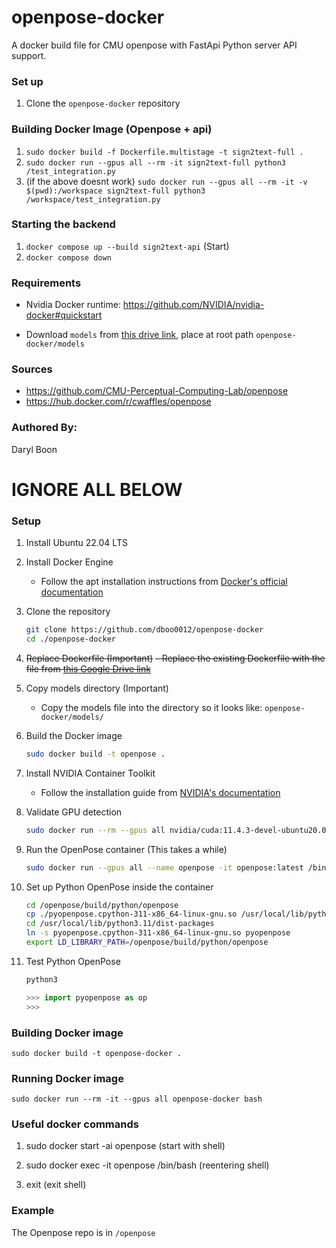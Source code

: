 # openpose-docker
A docker build file for CMU openpose with FastApi Python server API support.

### Set up
1. Clone the `openpose-docker` repository

### Building Docker Image (Openpose + api)
1. `sudo docker build -f Dockerfile.multistage -t sign2text-full .`
2. `sudo docker run --gpus all --rm -it sign2text-full python3 /test_integration.py`
3. (if the above doesnt work) `sudo docker run --gpus all --rm -it -v $(pwd):/workspace sign2text-full python3 /workspace/test_integration.py`

### Starting the backend
1. `docker compose up --build sign2text-api` (Start)
2. `docker compose down` 

### Requirements
- Nvidia Docker runtime: https://github.com/NVIDIA/nvidia-docker#quickstart
<!-- - CUDA 10.0 or higher on your host, check with `nvidia-smi` -->
- Download `models` from [this drive link](https://drive.google.com/drive/folders/16Q0DSqVUwp4e7sV7BXrS64S-094m7RNk?usp=drive_link), place at root path `openpose-docker/models`

### Sources
- https://github.com/CMU-Perceptual-Computing-Lab/openpose
- https://hub.docker.com/r/cwaffles/openpose

### Authored By:
Daryl Boon

# IGNORE ALL BELOW

### Setup

1. Install Ubuntu 22.04 LTS

2. Install Docker Engine
   - Follow the apt installation instructions from [Docker's official documentation](https://docs.docker.com/engine/install/ubuntu/)

3. Clone the repository
   ```bash
   git clone https://github.com/dboo0012/openpose-docker
   cd ./openpose-docker
   ```

4. ~~Replace Dockerfile (Important)~~
  ~~- Replace the existing Dockerfile with the file from [this Google Drive link](https://drive.google.com/file/d/1cfEdG10LpZe4FPVj3aIzd8i8ZbrFBhHz/view?usp=drive_link)~~

5. Copy models directory (Important)
   - Copy the models file into the directory so it looks like: `openpose-docker/models/`

6. Build the Docker image
   ```bash
   sudo docker build -t openpose .
   ```

7. Install NVIDIA Container Toolkit
   - Follow the installation guide from [NVIDIA's documentation](https://docs.nvidia.com/datacenter/cloud-native/container-toolkit/latest/install-guide.html)

8. Validate GPU detection
   ```bash
   sudo docker run --rm --gpus all nvidia/cuda:11.4.3-devel-ubuntu20.04 nvidia-smi
   ```

9. Run the OpenPose container (This takes a while)
   ```bash
   sudo docker run --gpus all --name openpose -it openpose:latest /bin/bash
   ```

10. Set up Python OpenPose inside the container
    ```bash
    cd /openpose/build/python/openpose
    cp ./pyopenpose.cpython-311-x86_64-linux-gnu.so /usr/local/lib/python3.11/dist-packages
    cd /usr/local/lib/python3.11/dist-packages
    ln -s pyopenpose.cpython-311-x86_64-linux-gnu.so pyopenpose
    export LD_LIBRARY_PATH=/openpose/build/python/openpose
    ```

11. Test Python OpenPose
    ```bash
    python3
    ```
    ```python
    >>> import pyopenpose as op
    >>> 
    ```

### Building Docker image
`sudo docker build -t openpose-docker .`

### Running Docker image
`sudo docker run --rm -it --gpus all openpose-docker bash`

### Useful docker commands

1. sudo docker start -ai openpose (start with shell)

2. sudo docker exec -it openpose /bin/bash (reentering shell)

3. exit (exit shell)

### Example
The Openpose repo is in `/openpose`